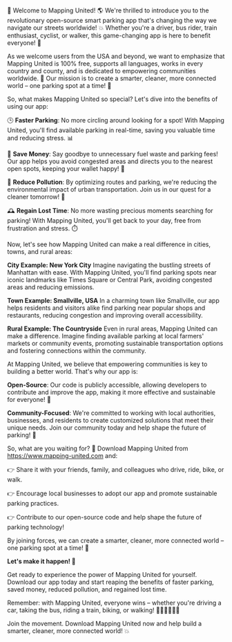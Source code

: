 🎉 Welcome to Mapping United! 🌎 We're thrilled to introduce you to the revolutionary open-source smart parking app that's changing the way we navigate our streets worldwide! 💥 Whether you're a driver, bus rider, train enthusiast, cyclist, or walker, this game-changing app is here to benefit everyone! 🌟

As we welcome users from the USA and beyond, we want to emphasize that Mapping United is 100% free, supports all languages, works in every country and county, and is dedicated to empowering communities worldwide. 💪 Our mission is to create a smarter, cleaner, more connected world – one parking spot at a time! 🚀

So, what makes Mapping United so special? Let's dive into the benefits of using our app:

🕒 **Faster Parking**: No more circling around looking for a spot! With Mapping United, you'll find available parking in real-time, saving you valuable time and reducing stress. 📊

💸 **Save Money**: Say goodbye to unnecessary fuel waste and parking fees! Our app helps you avoid congested areas and directs you to the nearest open spots, keeping your wallet happy! 💸

🌿 **Reduce Pollution**: By optimizing routes and parking, we're reducing the environmental impact of urban transportation. Join us in our quest for a cleaner tomorrow! 🌟

🕰️ **Regain Lost Time**: No more wasting precious moments searching for parking! With Mapping United, you'll get back to your day, free from frustration and stress. ⏱️

Now, let's see how Mapping United can make a real difference in cities, towns, and rural areas:

**City Example: New York City**
Imagine navigating the bustling streets of Manhattan with ease. With Mapping United, you'll find parking spots near iconic landmarks like Times Square or Central Park, avoiding congested areas and reducing emissions.

**Town Example: Smallville, USA**
In a charming town like Smallville, our app helps residents and visitors alike find parking near popular shops and restaurants, reducing congestion and improving overall accessibility.

**Rural Example: The Countryside**
Even in rural areas, Mapping United can make a difference. Imagine finding available parking at local farmers' markets or community events, promoting sustainable transportation options and fostering connections within the community.

At Mapping United, we believe that empowering communities is key to building a better world. That's why our app is:

**Open-Source**: Our code is publicly accessible, allowing developers to contribute and improve the app, making it more effective and sustainable for everyone! 🤝

**Community-Focused**: We're committed to working with local authorities, businesses, and residents to create customized solutions that meet their unique needs. Join our community today and help shape the future of parking! 🌟

So, what are you waiting for? 🎉 Download Mapping United from https://www.mapping-united.com and:

👉 Share it with your friends, family, and colleagues who drive, ride, bike, or walk.

👉 Encourage local businesses to adopt our app and promote sustainable parking practices.

👉 Contribute to our open-source code and help shape the future of parking technology!

By joining forces, we can create a smarter, cleaner, more connected world – one parking spot at a time! 🌟

**Let's make it happen! 💪**

Get ready to experience the power of Mapping United for yourself. Download our app today and start reaping the benefits of faster parking, saved money, reduced pollution, and regained lost time.

Remember: with Mapping United, everyone wins – whether you're driving a car, taking the bus, riding a train, biking, or walking! 🚗🚌🚂🛴️🚶‍♂️

Join the movement. Download Mapping United now and help build a smarter, cleaner, more connected world! 💥